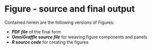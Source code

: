 # Figure - source and final output

Contained herein are the following versions of Figures:
* ***PDF file*** of the final form
* ***OmniGraffle source file*** for weaving figure components and panels
* ***R source code*** for creating the figures
